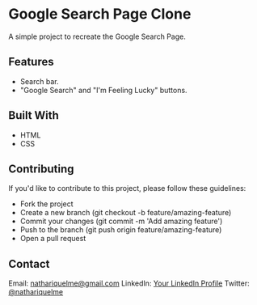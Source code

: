 # Google Search Page Clone

A simple project to recreate the Google Search Page.

## Features

- Search bar.
- "Google Search" and "I'm Feeling Lucky" buttons.

## Built With

- HTML
- CSS

## Contributing

If you'd like to contribute to this project, please follow these guidelines:

- Fork the project
- Create a new branch (git checkout -b feature/amazing-feature)
- Commit your changes (git commit -m 'Add amazing feature')
- Push to the branch (git push origin feature/amazing-feature)
- Open a pull request

## Contact

Email: nathariquelme@gmail.com
LinkedIn: [Your LinkedIn Profile](https://www.linkedin.com/in/nathalia-riquelme-62045098/)
Twitter: [@nathariquelme](https://twitter.com/nathariquelme)
